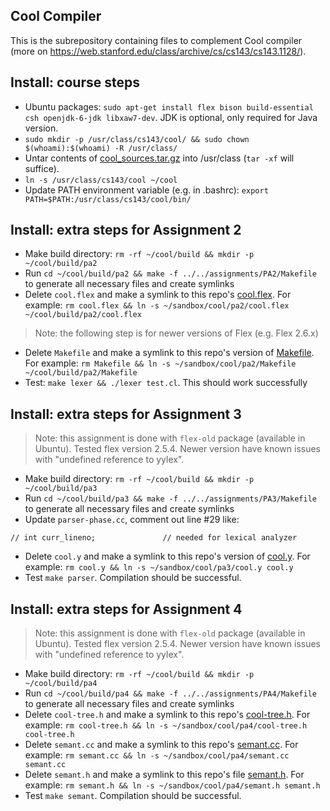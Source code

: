 Cool Compiler
---

This is the subrepository containing files to complement Cool compiler (more on
https://web.stanford.edu/class/archive/cs/cs143/cs143.1128/).

## Install: course steps

* Ubuntu packages: `sudo apt-get install flex bison build-essential csh openjdk-6-jdk libxaw7-dev`.
  JDK is optional, only required for Java version.
* `sudo mkdir -p /usr/class/cs143/cool/ && sudo chown $(whoami):$(whoami) -R /usr/class/`
* Untar contents of [cool_sources.tar.gz](./files/cool_sources.tar.gz) into /usr/class (`tar -xf`
  will suffice).
* `ln -s /usr/class/cs143/cool ~/cool`
* Update PATH environment variable (e.g. in .bashrc): `export PATH=$PATH:/usr/class/cs143/cool/bin/`

## Install: extra steps for Assignment 2

* Make build directory: `rm -rf ~/cool/build && mkdir -p ~/cool/build/pa2`
* Run `cd ~/cool/build/pa2 && make -f ../../assignments/PA2/Makefile` to generate all necessary
  files and create symlinks
* Delete `cool.flex` and make a symlink to this repo's [cool.flex](./pa2/cool.flex). For
  example: `rm cool.flex && ln -s ~/sandbox/cool/pa2/cool.flex ~/cool/build/pa2/cool.flex`

> Note: the following step is for newer versions of Flex (e.g. Flex 2.6.x)
* Delete `Makefile` and make a symlink to this repo's version of [Makefile](./pa2/Makefile). For
  example: `rm Makefile && ln -s ~/sandbox/cool/pa2/Makefile ~/cool/build/pa2/Makefile`
* Test: `make lexer && ./lexer test.cl`. This should work successfully


## Install: extra steps for Assignment 3

> Note: this assignment is done with `flex-old` package (available in Ubuntu). Tested flex version
> 2.5.4. Newer version have known issues with "undefined reference to yylex".

* Make build directory: `rm -rf ~/cool/build && mkdir -p ~/cool/build/pa3`
* Run `cd ~/cool/build/pa3 && make -f ../../assignments/PA3/Makefile` to generate all necessary
  files and create symlinks
* Update `parser-phase.cc`, comment out line #29 like:
```
// int curr_lineno;               // needed for lexical analyzer
```
* Delete `cool.y` and make a symlink to this repo's version of [cool.y](./pa3/cool.y). For example:
  `rm cool.y && ln -s ~/sandbox/cool/pa3/cool.y cool.y`
* Test `make parser`. Compilation should be successful.

## Install: extra steps for Assignment 4

> Note: this assignment is done with `flex-old` package (available in Ubuntu). Tested flex version
> 2.5.4. Newer version have known issues with "undefined reference to yylex".

* Make build directory: `rm -rf ~/cool/build && mkdir -p ~/cool/build/pa4`
* Run `cd ~/cool/build/pa4 && make -f ../../assignments/PA4/Makefile` to generate all necessary
  files and create symlinks
* Delete `cool-tree.h` and make a symlink to this repo's [cool-tree.h](./pa4/cool-tree.h). For
  example: `rm cool-tree.h && ln -s ~/sandbox/cool/pa4/cool-tree.h cool-tree.h`
* Delete `semant.cc` and make a symlink to this repo's [semant.cc](./pa4/semant.cc). For example:
  `rm semant.cc && ln -s ~/sandbox/cool/pa4/semant.cc semant.cc`
* Delete `semant.h` and make a symlink to this repo's file [semant.h](./pa4/semant.h). For example:
  `rm semant.h && ln -s ~/sandbox/cool/pa4/semant.h semant.h`
* Test `make semant`. Compilation should be successful.
